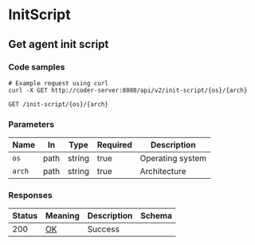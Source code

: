 # InitScript

## Get agent init script

### Code samples

```shell
# Example request using curl
curl -X GET http://coder-server:8080/api/v2/init-script/{os}/{arch}

```

`GET /init-script/{os}/{arch}`

### Parameters

| Name   | In   | Type   | Required | Description      |
|--------|------|--------|----------|------------------|
| `os`   | path | string | true     | Operating system |
| `arch` | path | string | true     | Architecture     |

### Responses

| Status | Meaning                                                 | Description | Schema |
|--------|---------------------------------------------------------|-------------|--------|
| 200    | [OK](https://tools.ietf.org/html/rfc7231#section-6.3.1) | Success     |        |
